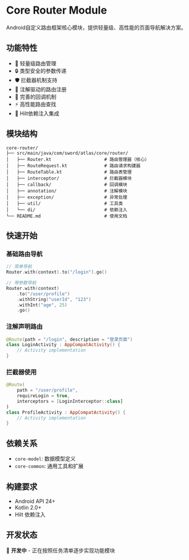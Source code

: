 # Core Router Module

Android自定义路由框架核心模块，提供轻量级、高性能的页面导航解决方案。

## 功能特性

- 🚀 轻量级路由管理
- 🔒 类型安全的参数传递
- 🛡️ 拦截器机制支持
- 📝 注解驱动的路由注册
- 🔄 完善的回调机制
- ⚡ 高性能路由查找
- 🎯 Hilt依赖注入集成

## 模块结构

```
core-router/
├── src/main/java/com/sword/atlas/core/router/
│   ├── Router.kt                    # 路由管理器（核心）
│   ├── RouteRequest.kt              # 路由请求构建器
│   ├── RouteTable.kt                # 路由表管理
│   ├── interceptor/                 # 拦截器模块
│   ├── callback/                    # 回调模块
│   ├── annotation/                  # 注解模块
│   ├── exception/                   # 异常处理
│   ├── util/                        # 工具类
│   └── di/                          # 依赖注入
└── README.md                        # 使用文档
```

## 快速开始

### 基础路由导航

```kotlin
// 简单导航
Router.with(context).to("/login").go()

// 带参数导航
Router.with(context)
    .to("/user/profile")
    .withString("userId", "123")
    .withInt("age", 25)
    .go()
```

### 注解声明路由

```kotlin
@Route(path = "/login", description = "登录页面")
class LoginActivity : AppCompatActivity() {
    // Activity implementation
}
```

### 拦截器使用

```kotlin
@Route(
    path = "/user/profile", 
    requireLogin = true,
    interceptors = [LoginInterceptor::class]
)
class ProfileActivity : AppCompatActivity() {
    // Activity implementation
}
```

## 依赖关系

- `core-model`: 数据模型定义
- `core-common`: 通用工具和扩展

## 构建要求

- Android API 24+
- Kotlin 2.0+
- Hilt 依赖注入

## 开发状态

🚧 **开发中** - 正在按照任务清单逐步实现功能模块